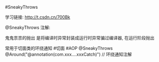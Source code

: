 #SneakyThrows

学习链接: http://t.csdn.cn/700Bk

@SneakyThrows 注解: 

鬼鬼祟祟的抛出
是将编译时异常封装成运行时异常骗过编译器, 在运行阶段抛出

常用于切面类的环绕通知 #切面 #AOP 
@SneakyThrows
@Around("@annotation(com.xxx....xxxCatch)") // 环绕通知注解